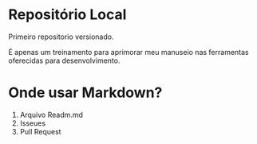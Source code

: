 # Repositório Local

 Primeiro repositorio versionado. 
 
 É apenas um treinamento para aprimorar meu manuseio nas ferramentas oferecidas para desenvolvimento. 

# Onde usar Markdown?
1. Arquivo Readm.md
2. Isseues
3. Pull Request
